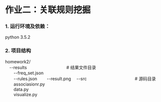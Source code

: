 # 作业二：关联规则挖掘
### 1. 运行环境及依赖：
python 3.5.2

### 2. 项目结构
homework2/  
&emsp;--results  &emsp;&emsp;&emsp;&emsp;&emsp;&emsp;&emsp;&emsp;&emsp;# 结果文件目录  
&emsp;&emsp;--freq_set.json     
&emsp;&emsp;--rules.json
&emsp;&emsp;--result.png
&emsp;--src  &emsp;&emsp;&emsp;&emsp;&emsp;&emsp;&emsp;&emsp;&emsp;&emsp;&emsp;# 源码目录     
&emsp;&emsp;associasionr.py  
&emsp;&emsp;data.py  
&emsp;&emsp;visualize.py  

